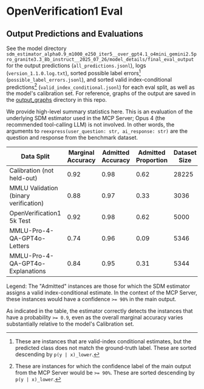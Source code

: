 # OpenVerification1 Eval

## Output Predictions and Evaluations

See the model directory `sdm_estimator_alpha0.9_m1000_e250_iter5__over_gpt4.1_o4mini_gemini2.5pro_granite3.3_8b_instruct__2025_07_26/model_details/final_eval_output` for the output predictions (`all_predictions.jsonl`), logs (`version_1.1.0.log.txt`), sorted possible label errors[^1] (`possible_label_errors.jsonl`), and sorted valid index-conditional predictions[^2] (`valid_index_conditional.jsonl`) for each eval split, as well as the model's calibration set. For reference, graphs of the output are saved in the [output_graphs](model_details/release/v1.1.0/output_graphs) directory in this repo.

We provide high-level summary statistics here. This is an evaluation of the underlying SDM estimator used in the MCP Server; Opus 4 (the recommended tool-calling LLM) is not involved. In other words, the arguments to `reexpress(user_question: str, ai_response: str)` are the question and response from the benchmark dataset.

| Data Split | Marginal Accuracy | Admitted Accuracy | Admitted Proportion | Dataset Size |
|------------|-------------------|-------------------|---------------------|-----------|
| Calibration (not held-out) | 0.92 | 0.98 | 0.62 | 28225 |
| MMLU Validation (binary verification) | 0.88 | 0.97 | 0.33 | 3036 |
| OpenVerification1 5k Test | 0.92 | 0.98 | 0.62 | 5000 |
| MMLU-Pro-4-QA-GPT4o-Letters | 0.74 | 0.96 | 0.09 | 5346 |
| MMLU-Pro-4-QA-GPT4o-Explanations | 0.84 | 0.95 | 0.31 | 5344 |

Legend: The "Admitted" instances are those for which the SDM estimator assigns a valid index-conditional estimate. In the context of the MCP Server, these instances would have a confidence `>= 90%` in the main output.

As indicated in the table, the estimator correctly detects the instances that have a probability `>= 0.9`, even as the overall marginal accuracy varies substantially relative to the model's Calibration set.

[^1]: These are instances that are valid-index conditional estimates, but the predicted class does not match the ground-truth label. These are sorted descending by `p(y | x)_lower`.
[^2]: These are instances for which the confidence label of the main output from the MCP Server would be `>= 90%`. These are sorted descending by `p(y | x)_lower`.


